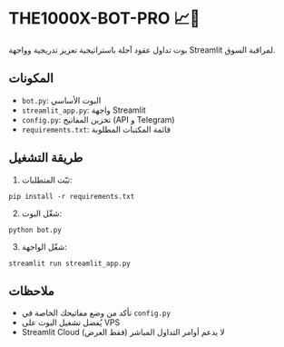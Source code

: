 # THE1000X-BOT-PRO 📈🤖

بوت تداول عقود آجلة باستراتيجية تعزيز تدريجية وواجهة Streamlit لمراقبة السوق.

## المكونات

- `bot.py`: البوت الأساسي
- `streamlit_app.py`: واجهة Streamlit
- `config.py`: تخزين المفاتيح (API و Telegram)
- `requirements.txt`: قائمة المكتبات المطلوبة

## طريقة التشغيل

1. ثبّت المتطلبات:
```
pip install -r requirements.txt
```

2. شغّل البوت:
```
python bot.py
```

3. شغّل الواجهة:
```
streamlit run streamlit_app.py
```

## ملاحظات

- تأكد من وضع مفاتيحك الخاصة في `config.py`
- يُفضل تشغيل البوت على VPS
- Streamlit Cloud لا يدعم أوامر التداول المباشر (فقط العرض)